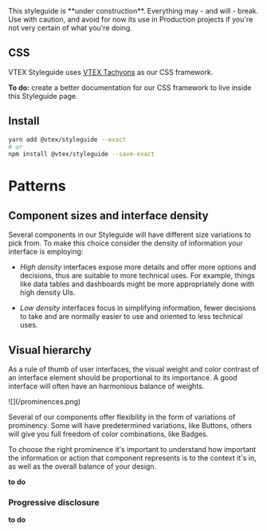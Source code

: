 <div class="pa5 br2 bg-washed-red mb6">
    This styleguide is **under construction**. Everything may - and will - break. Use with caution, and avoid for now its use in Production projects if you're not very certain of what you're doing.
</div>

## CSS

VTEX Styleguide uses [VTEX Tachyons](https://vtex.github.io/vtex-tachyons/) as our CSS framework.

**To do:** create a better documentation for our CSS framework to live inside this Styleguide page.

## Install

```sh
yarn add @vtex/styleguide --exact
# or
npm install @vtex/styleguide --save-exact
```

# Patterns

## Component sizes and interface density
Several components in our Styleguide will have different size variations to pick from. To make this choice consider the density of information your interface is employing:

- _High density_ interfaces expose more details and offer more options and decisions, thus are suitable to more technical uses. For example, things like data tables and dashboards might be more appropriately done with high density UIs.

- _Low density_ interfaces focus in simplifying information, fewer decisions to take and are normally easier to use and oriented to less technical uses.

## Visual hierarchy

As a rule of thumb of user interfaces, the visual weight and color contrast of an interface element should be proportional to its importance. A good interface will often have an harmonious balance of weights.

<div class="center mw6 pv6">
  ![](/prominences.png)
</div>

Several of our components offer flexibility in the form of variations of prominency. Some will have predetermined variations, like Buttons, others will give you full freedom of color combinations, like Badges.

To choose the right prominence it's important to understand how important the information or action that component represents is to the context it's in, as well as the overall balance of your design.


**to do**

### Progressive disclosure

**to do**